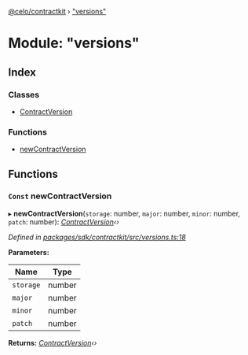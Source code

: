 [@celo/contractkit](../README.md) › ["versions"](_versions_.md)

# Module: "versions"

## Index

### Classes

* [ContractVersion](../classes/_versions_.contractversion.md)

### Functions

* [newContractVersion](_versions_.md#const-newcontractversion)

## Functions

### `Const` newContractVersion

▸ **newContractVersion**(`storage`: number, `major`: number, `minor`: number, `patch`: number): *[ContractVersion](../classes/_versions_.contractversion.md)‹›*

*Defined in [packages/sdk/contractkit/src/versions.ts:18](https://github.com/celo-org/celo-monorepo/blob/master/packages/sdk/contractkit/src/versions.ts#L18)*

**Parameters:**

Name | Type |
------ | ------ |
`storage` | number |
`major` | number |
`minor` | number |
`patch` | number |

**Returns:** *[ContractVersion](../classes/_versions_.contractversion.md)‹›*
